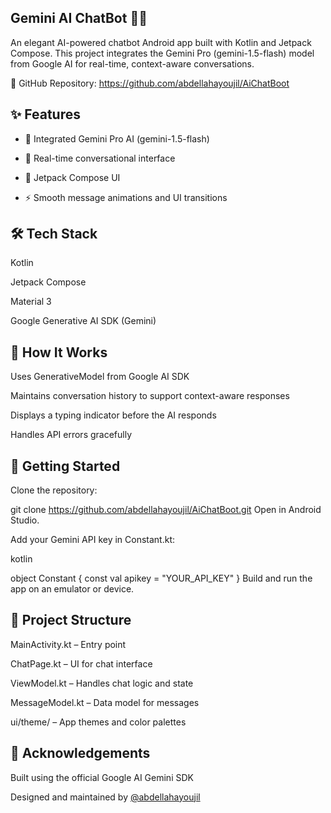 ## Gemini AI ChatBot 🤖✨

An elegant AI-powered chatbot Android app built with Kotlin and Jetpack Compose. This project integrates the Gemini Pro (gemini-1.5-flash) model from Google AI for real-time, context-aware conversations.

🔗 GitHub Repository: https://github.com/abdellahayoujil/AiChatBoot

## ✨ Features

- 🔮 Integrated Gemini Pro AI (gemini-1.5-flash)

- 💬 Real-time conversational interface

- 🎨 Jetpack Compose UI

- ⚡ Smooth message animations and UI transitions

## 🛠 Tech Stack

Kotlin

Jetpack Compose

Material 3

Google Generative AI SDK (Gemini)


## 🧠 How It Works

Uses GenerativeModel from Google AI SDK

Maintains conversation history to support context-aware responses

Displays a typing indicator before the AI responds

Handles API errors gracefully


## 🚀 Getting Started

Clone the repository:

git clone https://github.com/abdellahayoujil/AiChatBoot.git
Open in Android Studio.

Add your Gemini API key in Constant.kt:

kotlin

object Constant {
    const val apikey = "YOUR_API_KEY"
}
Build and run the app on an emulator or device.

## 📁 Project Structure

MainActivity.kt – Entry point

ChatPage.kt – UI for chat interface

ViewModel.kt – Handles chat logic and state

MessageModel.kt – Data model for messages

ui/theme/ – App themes and color palettes

## 🙌 Acknowledgements

Built using the official Google AI Gemini SDK

Designed and maintained by [@abdellahayoujil](https://github.com/abdellahayoujil)
